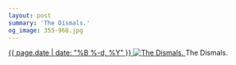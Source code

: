 ```yaml
---
layout: post
summary: 'The Dismals.'
og_image: 355-968.jpg
---
```


<p>
 <time>
  <a href="/355">
   {{ page.date | date: "%B %-d, %Y" }}
  </a>
 </time>
 <a href="/355">
  <img alt="The Dismals." sizes="(min-width: 700px) 50vw, calc(100vw - 2rem)" src="{{ site.assets_url }}/355-484.jpg" srcset="{{ site.assets_url }}/355-968.jpg 968w, {{ site.assets_url }}/355-726.jpg 726w, {{ site.assets_url }}/355-484.jpg 484w, {{ site.assets_url }}/355-242.jpg 242w"/>
 </a>
 <span>
  The Dismals.
 </span>
</p>
